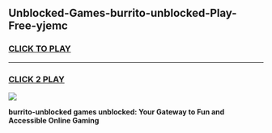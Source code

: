 
## Unblocked-Games-burrito-unblocked-Play-Free-yjemc
<h3>
<a href="https://premium76.site?title=burrito-unblocked&ref=21A">CLICK TO PLAY</a></h3>
<hr>

<h3>
<a href="https://premium76.site?title=burrito-unblocked&ref=21A">CLICK 2 PLAY</a>
  
</h3>

<a href="https://premium76.site?title=burrito-unblocked&ref=21A"><img src="https://clearcache.store/games.png"></a>


**burrito-unblocked games unblocked: Your Gateway to Fun and Accessible Online Gaming**
